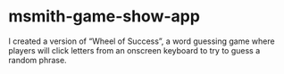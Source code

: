 # msmith-game-show-app
I created a version of “Wheel of Success”, a word guessing game where players will click letters from an onscreen keyboard to try to guess a random phrase.
